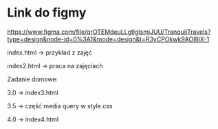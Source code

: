# Link do figmy
https://www.figma.com/file/qrOTEMdeuLLgtlgIsmjJUU/TranquilTravels?type=design&node-id=0%3A1&mode=design&t=R3yCPOkwk9AO8llX-1

index.html -> przykład z zajęć

index2.html -> praca na zajęciach

Zadanie domowe:

3.0 -> index3.html

3.5 -> część media query w style.css

4.0 -> index4.html
